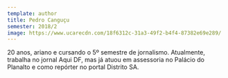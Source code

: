 ```yaml
---
template: author
title: Pedro Canguçu
semester: 2018/2
image: https://www.ucarecdn.com/18f6312c-31a3-49f2-b4f4-87382e69e289/
---
```

20 anos, ariano e cursando o 5º semestre de jornalismo. Atualmente, trabalha no jornal Aqui DF, mas já atuou em assessoria no Palácio do Planalto e como repórter no portal Distrito SA.
